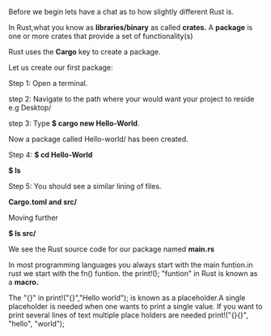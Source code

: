 Before we begin lets have a chat as to how slightly different Rust is.

In Rust,what you know as **libraries/binary** as called **crates.**
A **package** is one or more crates that provide a set of functionality(s)

Rust uses the **Cargo** key to create a package.

Let us create our first package:

Step 1: Open a terminal.

step 2: Navigate to the path where your would want your project to reside e.g Desktop/

step 3: Type **$ cargo new Hello-World**.

Now a package called Hello-world/ has been created.

Step 4: **$ cd Hello-World**

   **$ ls**
          
Step 5: You should see a similar lining of files.

   **Cargo.toml and src/** 
        
   Moving further
   
   **$ ls src/**
        
   We see the Rust source code for our package named **main.rs**



In most programming languages you always start with the main funtion.in rust we start with the fn() funtion.
the print!(); "funtion" in Rust is known as a **macro.**

The "{}" in print!("{}","Hello world"); is known as a placeholder.A single placeholder is needed when one wants to print a single value.
If you want to print several lines of text multiple place holders are needed print!("{}{}", "hello", "world");
